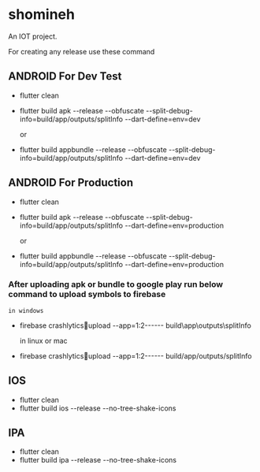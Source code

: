 # shomineh

An IOT project.

For creating any release use these command

## ANDROID For Dev Test
- flutter clean
- flutter build apk --release --obfuscate --split-debug-info=build/app/outputs/splitInfo --dart-define=env=dev

  or

- flutter build appbundle --release --obfuscate --split-debug-info=build/app/outputs/splitInfo --dart-define=env=dev

## ANDROID For Production
- flutter clean
- flutter build apk --release --obfuscate --split-debug-info=build/app/outputs/splitInfo --dart-define=env=production

  or

- flutter build appbundle --release --obfuscate --split-debug-info=build/app/outputs/splitInfo --dart-define=env=production

### After uploading apk or bundle to google play run below command to upload symbols to firebase
    in windows
- firebase crashlytics:symbols:upload --app=1:2------ build\app\outputs\splitInfo

  in linux or mac
- firebase crashlytics:symbols:upload --app=1:2------ build/app/outputs/splitInfo


## IOS
- flutter clean
- flutter build ios --release --no-tree-shake-icons

## IPA
- flutter clean
- flutter build ipa --release --no-tree-shake-icons
